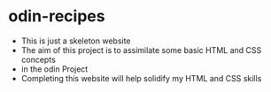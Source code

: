 # odin-recipes


* This is just a skeleton website
* The aim of this project is to assimilate some basic HTML and CSS concepts
* in the odin Project
* Completing this website will help solidify my HTML and CSS skills
